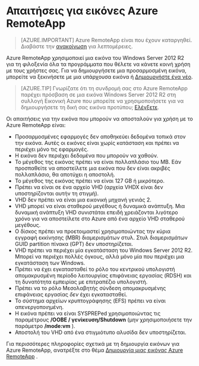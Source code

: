 
<properties
    pageTitle="Απαιτήσεις εικόνα Azure RemoteApp | Microsoft Azure"
    description="Μάθετε περισσότερα σχετικά με τις απαιτήσεις για τη δημιουργία εικόνων για να χρησιμοποιηθεί με το Azure RemoteApp"
    services="remoteapp"
    documentationCenter=""
    authors="lizap"
    manager="mbaldwin" />

<tags
    ms.service="remoteapp"
    ms.workload="compute"
    ms.tgt_pltfrm="na"
    ms.devlang="na"
    ms.topic="article"
    ms.date="08/15/2016"
    ms.author="elizapo" />



# <a name="requirements-for-azure-remoteapp-images"></a>Απαιτήσεις για εικόνες Azure RemoteApp

> [AZURE.IMPORTANT]
> Azure RemoteApp είναι που έχουν καταργηθεί. Διαβάστε την [ανακοίνωση](https://go.microsoft.com/fwlink/?linkid=821148) για λεπτομέρειες.

Azure RemoteApp χρησιμοποιεί μια εικόνα του Windows Server 2012 R2 για τη φιλοξενία όλα τα προγράμματα που θέλετε να κάνετε κοινή χρήση με τους χρήστες σας. Για να δημιουργήσετε μια προσαρμοσμένη εικόνα, μπορείτε να ξεκινήσετε με μια υπάρχουσα εικόνα ή [Δημιουργήστε ένα νέο](remoteapp-create-custom-image.md).

> [AZURE.TIP] Γνωρίζατε ότι τη συνδρομή σας στο Azure RemoteApp παρέχει πρόσβαση σε μια εικόνα Windows Server 2012 R2 στη συλλογή Εικονική Azure που μπορείτε να χρησιμοποιήσετε για να δημιουργήσετε τη δική σας εικόνα προτύπου; [Ελέγξετε](remoteapp-image-on-azurevm.md).  


Οι απαιτήσεις για την εικόνα που μπορούν να αποσταλούν για χρήση με το Azure RemoteApp είναι:


- Προσαρμοσμένες εφαρμογές δεν αποθηκεύει δεδομένα τοπικά στον την εικόνα. Αυτές οι εικόνες είναι χωρίς κατάσταση και πρέπει να περιέχει μόνο τις εφαρμογές.
- Η εικόνα δεν περιέχει δεδομένα που μπορούν να χαθούν.
- Το μέγεθος της εικόνας πρέπει να είναι πολλαπλάσιο του MB. Εάν προσπαθείτε να αποστείλετε μια εικόνα που δεν είναι ακριβές πολλαπλάσιο, θα αποτύχει η αποστολή.
- Το μέγεθος της εικόνας πρέπει να είναι 127 GB ή μικρότερο.
- Πρέπει να είναι σε ένα αρχείο VHD (αρχεία VHDX είναι δεν υποστηρίζονται αυτήν τη στιγμή).
- VHD δεν πρέπει να είναι μια εικονική μηχανή γενιάς 2.
- VHD μπορεί να είναι σταθερού μεγέθους ή δυναμικά ανάπτυξη. Μια δυναμική ανάπτυξη VHD συνιστάται επειδή χρειάζονται λιγότερο χρόνο για να αποστείλετε στο Azure από ένα αρχείο VHD σταθερού μεγέθους.
- Ο δίσκος πρέπει να προετοιμαστεί χρησιμοποιώντας την κύρια εγγραφή εκκίνησης (MBR) διαμερισμάτων στυλ. Στυλ διαμερισμάτων GUID partition πίνακα (GPT) δεν υποστηρίζεται.
- VHD πρέπει να περιέχει μία εγκατάσταση του Windows Server 2012 R2. Μπορεί να περιέχει πολλές όγκους, αλλά μόνο μία που περιέχει μια εγκατάσταση των Windows.
- Πρέπει να έχει εγκατασταθεί το ρόλο του κεντρικού υπολογιστή απομακρυσμένη περίοδο λειτουργίας επιφάνειας εργασίας (RDSH) και τη δυνατότητα εμπειρίας με επιτραπέζιο υπολογιστή.
- Πρέπει να το ρόλο Μεσολαβητής σύνδεση απομακρυσμένης επιφάνειας εργασίας *δεν* έχει εγκατασταθεί.
- Το σύστημα αρχείων κρυπτογράφησης (EFS) πρέπει να είναι απενεργοποιημένη.
- Η εικόνα πρέπει να είναι SYSPREPed χρησιμοποιώντας τις παραμέτρους **/OOBE / γενίκευση/Shutdown** (μην χρησιμοποιήσετε την παράμετρο **/mode:vm** ).
- Αποστολή του VHD από ένα στιγμιότυπο αλυσίδα δεν υποστηρίζεται.

Για περισσότερες πληροφορίες σχετικά με τη δημιουργία εικόνων για Azure RemoteApp, ανατρέξτε στο θέμα [Δημιουργία μιας εικόνας Azure RemoteApp](remoteapp-imageoptions.md) .
